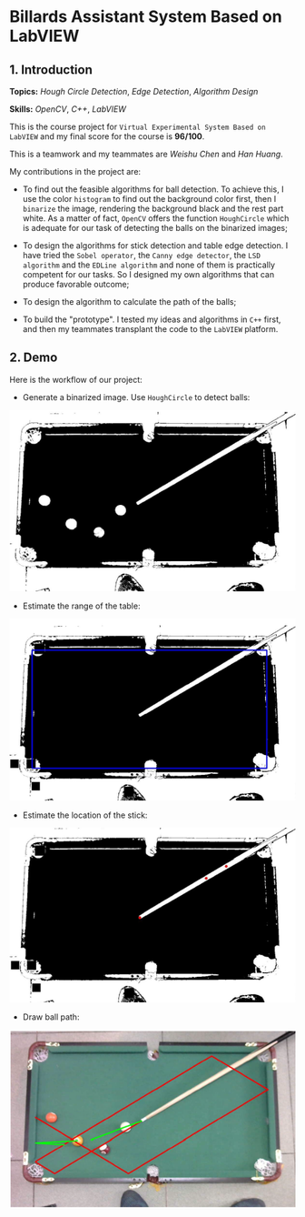 # Billards Assistant System Based on LabVIEW

## 1. Introduction

**Topics:** _Hough Circle Detection_, _Edge Detection_, _Algorithm Design_

**Skills:** _OpenCV_, _C++_, _LabVIEW_

This is the course project for `Virtual Experimental System Based on LabVIEW` and my final score for the course is **96/100**.

This is a teamwork and my teammates are _Weishu Chen_ and _Han Huang_.

My contributions in the project are:

- To find out the feasible algorithms for ball detection. To achieve this, I use the color `histogram` to find out the background color first, then I `binarize` the image, rendering the background black and the rest part white. As a matter of fact, `OpenCV` offers the function `HoughCircle` which is adequate for our task of detecting the balls on the binarized images;

- To design the algorithms for stick detection and table edge detection. I have tried the `Sobel operator`, the `Canny edge detector`, the `LSD algorithm` and the `EDLine algorithm` and none of them is practically competent for our tasks. So I designed my own algorithms that can produce favorable outcome;

- To design the algorithm to calculate the path of the balls;

- To build the "prototype". I tested my ideas and algorithms in `C++` first, and then my teammates transplant the code to the `LabVIEW` platform.

## 2. Demo

Here is the workflow of our project:

- Generate a binarized image. Use `HoughCircle` to detect balls:

![](/Asset/fig1.png)

- Estimate the range of the table:

![](/Asset/fig2.png)

- Estimate the location of the stick:

![](/Asset/fig3.png)

- Draw ball path:

![](/Asset/fig4.png)
